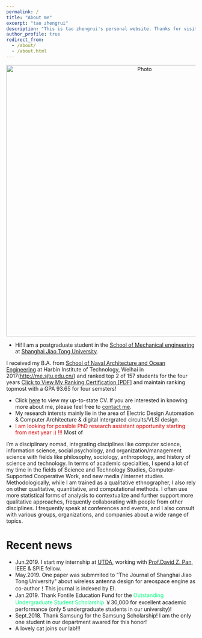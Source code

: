 ```yaml
---
permalink: /
title: "About me"
excerpt: "tao zhengrui"
description: "This is tao zhengrui's personal website. Thanks for visiting!!!"
author_profile: true
redirect_from: 
  - /about/
  - /about.html
---
```


<p align="center">
  <img src="https://zhengruitao.github.io/images/zhuhanqing-beijing.jpg?raw=true" alt="Photo" style="width: 720px;"/> 
  
</p>


* Hi! I am a postgraduate student in the [School of Mechanical engineering](http://me.sjtu.edu.cn/) at [Shanghai Jiao Tong University](http://en.sjtu.edu.cn/). 

I received my B.A. from [School of Naval Architecture and Ocean Engineering](https://liberalarts.utexas.edu/humanities/) at Harbin Institute of Technology, Weihai in 2017(http://me.sjtu.edu.cn/) and ranked top 2 of 157 students for the four years [Click to View My Ranking Certification [PDF]](http://zhengruitao.github.io/files/ranking.pdf) and maintain ranking topmost with a GPA 93.65 for four semsters!

* Click [here](http://zhuhanqing.github.io/files/CV_ZHQ.pdf) to view my up-to-state CV. If you are interested in knowing more about me, please feel free to [contact me](https://zhuhanqing.github.io/contact/).
* My research intersts mainly lie in the area of Electric Design Automation & Computer Architecture & digital intergrated circuits/VLSI design. 
* <font color="#dd0000">I am looking for possible PhD research assistant opportunity starting from next year :)  !!!</font>
Most of 

I’m a disciplinary nomad, integrating disciplines like computer science, information science, social psychology, and organization/management science with fields like philosophy, sociology, anthropology, and history of science and technology. In terms of academic specialties, I spend a lot of my time in the fields of Science and Technology Studies, Computer-Supported Cooperative Work, and new media / internet studies. Methodologically, while I am trained as a qualitative ethnographer, I also rely on other qualitative, quantitative, and computational methods. I often use more statistical forms of analysis to contextualize and further support more qualitative approaches, frequently collaborating with people from other disciplines. I frequently speak at conferences and events, and I also consult with various groups, organizations, and companies about a wide range of topics.


# Recent news
* Jun.2019. I start my internship at [UTDA](https://www.cerc.utexas.edu/utda/), working with [Prof.David Z. Pan](http://www.ece.utexas.edu/people/faculty/david-z-pan), IEEE & SPIE fellow.
* May.2019. One paper was submmited to "The Journal of Shanghai Jiao Tong University" about wireless antenna design for areospace engine as co-author！This journal is indexed by EI.
* Jan.2019. Thank Fontile Education Fund for the <font color="#00FF7F"> Outstanding Undergraduate Student Scholarship</font>
 ￥30,000 for excellent academic performance (only 5 undergraduate students in our university)!
* Sept.2018. Thank Samsung for the Samsung Scholarship! I am the only one student in our department awared for this honor!
* A lovely cat joins our lab!!!
